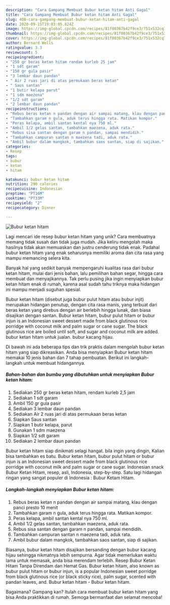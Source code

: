 ```yaml
---
description: "Cara Gampang Membuat Bubur ketan hitam Anti Gagal"
title: "Cara Gampang Membuat Bubur ketan hitam Anti Gagal"
slug: 408-cara-gampang-membuat-bubur-ketan-hitam-anti-gagal
date: 2020-09-15T19:03:05.824Z
image: https://img-global.cpcdn.com/recipes/81f00367b42f9ce3/751x532cq70/bubur-ketan-hitam-foto-resep-utama.jpg
thumbnail: https://img-global.cpcdn.com/recipes/81f00367b42f9ce3/751x532cq70/bubur-ketan-hitam-foto-resep-utama.jpg
cover: https://img-global.cpcdn.com/recipes/81f00367b42f9ce3/751x532cq70/bubur-ketan-hitam-foto-resep-utama.jpg
author: Bernard Wells
ratingvalue: 3.3
reviewcount: 5
recipeingredient:
- "250 gr beras ketan hitam rendam kurleb 25 jam"
- "1 sdt garam"
- "150 gr gula pasir"
- "3 lembar daun pandan"
- " Air 2 ruas jari di atas permukaan beras ketan"
- " Saus santan"
- "1 butir kelapa parut"
- "1 sdm maezena"
- "1/2 sdt garam"
- "2 lembar daun pandan"
recipeinstructions:
- "Rebus beras ketan n pandan dengan air sampai matang, klau dengan panci presto 10 menit"
- "Tambahkan garam n gula, aduk terus hingga rata. Matikan kompor."
- "Peras kelapa, ambil santan kental nya 750 ml."
- "Ambil 1/2 gelas santan, tambahkan maezena, aduk rata."
- "Rebus sisa santan dengan garam n pandan, sampai mendidih."
- "Tambahkan campuran santan n maezena tadi, aduk rata."
- "Ambil bubur dalam mangkok, tambahkan saos santan, siap di sajikan."
categories:
- Resep
tags:
- bubur
- ketan
- hitam

katakunci: bubur ketan hitam 
nutrition: 290 calories
recipecuisine: Indonesian
preptime: "PT16M"
cooktime: "PT33M"
recipeyield: "2"
recipecategory: Dinner

---
```



![Bubur ketan hitam](https://img-global.cpcdn.com/recipes/81f00367b42f9ce3/751x532cq70/bubur-ketan-hitam-foto-resep-utama.jpg)

Lagi mencari ide resep bubur ketan hitam yang unik? Cara membuatnya memang tidak susah dan tidak juga mudah. Jika keliru mengolah maka hasilnya tidak akan memuaskan dan justru cenderung tidak enak. Padahal bubur ketan hitam yang enak seharusnya memiliki aroma dan cita rasa yang mampu memancing selera kita.

Banyak hal yang sedikit banyak mempengaruhi kualitas rasa dari bubur ketan hitam, mulai dari jenis bahan, lalu pemilihan bahan segar, hingga cara membuat dan menyajikannya. Tak perlu pusing jika ingin menyiapkan bubur ketan hitam enak di rumah, karena asal sudah tahu triknya maka hidangan ini mampu menjadi suguhan spesial.

Bubur ketan hitam (disebut juga bubur pulut hitam atau bubur injit) merupakan hidangan penutup, dengan cita rasa manis, yang terbuat dari beras ketan yang direbus dengan air berlebih hingga lunak, dan biasa disajikan dengan santan. Bubur ketan hitam, bubur pulut hitam or bubur injun is an Indonesian sweet dessert made from black glutinous rice porridge with coconut milk and palm sugar or cane sugar. The black glutinous rice are boiled until soft, and sugar and coconut milk are added. bubur ketan hitam untuk jualan. bubur kacang hijau.


Di bawah ini ada beberapa tips dan trik praktis dalam mengolah bubur ketan hitam yang siap dikreasikan. Anda bisa menyiapkan Bubur ketan hitam memakai 10 jenis bahan dan 7 tahap pembuatan. Berikut ini langkah-langkah untuk membuat hidangannya.

<!--inarticleads1-->

##### Bahan-bahan dan bumbu yang dibutuhkan untuk menyiapkan Bubur ketan hitam:

1. Sediakan 250 gr beras ketan hitam, rendam kurleb 2,5 jam
1. Sediakan 1 sdt garam
1. Ambil 150 gr gula pasir
1. Sediakan 3 lembar daun pandan
1. Sediakan  Air 2 ruas jari di atas permukaan beras ketan
1. Siapkan  Saus santan
1. Siapkan 1 butir kelapa, parut
1. Gunakan 1 sdm maezena
1. Siapkan 1/2 sdt garam
1. Sediakan 2 lembar daun pandan


Bubur ketan hitam siap dinikmati selagi hangat. bila ingin yang dingin, Kalian bisa tambahkan es batu. Bubur ketan hitam, bubur pulut hitam or bubur injun is an Indonesian sweet dessert made from black glutinous rice porridge with coconut milk and palm sugar or cane sugar. Indonesian snack Bubur Ketan Hitam, resep, asli, Indonesia, step-by-step. Satu lagi hidangan ringan yang sangat populer di Indonesia : Bubur Ketam Hitam. 

<!--inarticleads2-->

##### Langkah-langkah menyiapkan Bubur ketan hitam:

1. Rebus beras ketan n pandan dengan air sampai matang, klau dengan panci presto 10 menit
1. Tambahkan garam n gula, aduk terus hingga rata. Matikan kompor.
1. Peras kelapa, ambil santan kental nya 750 ml.
1. Ambil 1/2 gelas santan, tambahkan maezena, aduk rata.
1. Rebus sisa santan dengan garam n pandan, sampai mendidih.
1. Tambahkan campuran santan n maezena tadi, aduk rata.
1. Ambil bubur dalam mangkok, tambahkan saos santan, siap di sajikan.


Biasanya, bubur ketan hitam disajikan bersanding dengan bubur kacang hijau sehingga nikmatnya lebih sempurna. Agar tidak memerlukan waktu lama untuk memasak, anda bisa merendam terlebih. Resep Bubur Ketan Hitam Tanpa Direndam dan Hemat Gas. Bubur ketan hitam, also known as bubur pulut hitam or bubur injun, is a popular Indonesian sweet porridge from black glutinous rice (or black sticky rice), palm sugar, scented with pandan leaves, and. Bubur ketan hitam - Bubur ketan hitam. 

Bagaimana? Gampang kan? Itulah cara membuat bubur ketan hitam yang bisa Anda praktikkan di rumah. Semoga bermanfaat dan selamat mencoba!
